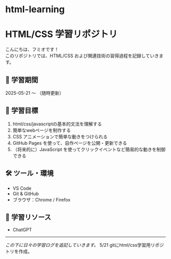 # html-learning
# HTML/CSS 学習リポジトリ

こんにちは、フミオです！  
このリポジトリでは、HTML/CSS および関連技術の習得過程を記録していきます。

## 📅 学習期間
2025-05-21 〜  （随時更新）

## 🎯 学習目標
1. html/css/javascriptの基本的文法を理解する
2. 簡単なwebページを制作する
3. CSS アニメーションで簡単な動きをつけられる  
4. GitHub Pages を使って、自作ページを公開・更新できる  
6. （将来的に）JavaScript を使ってクリックイベントなど簡易的な動きを制御できる  

## 🛠️ ツール・環境
- VS Code  
- Git & GitHub  
- ブラウザ：Chrome / Firefox  

## 📖 学習リソース
- ChatGPT

---
*この下に日々の学習ログを追記していきます。*
5/21 gitにhtml/css学習用リポジトリを作成。

